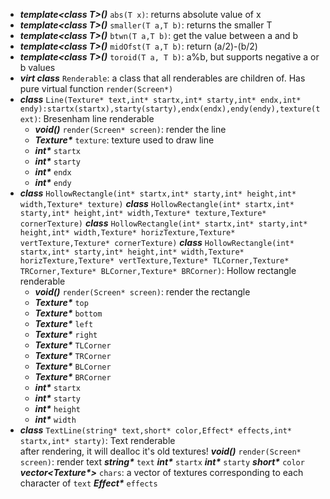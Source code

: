 - ***template\<class T\>()*** `abs(T x)`: returns absolute value of x
- ***template\<class T\>()*** `smaller(T a,T b)`: returns the smaller T
- ***template\<class T\>()*** `btwn(T a,T b)`: get the value between a and b
- ***template\<class T\>()*** `midOfst(T a,T b)`: return (a/2)-(b/2)
- ***template\<class T\>()*** `toroid(T a, T b)`: a%b, but supports negative a or b values
- ***virt class*** `Renderable`: a class that all renderables are children of. Has pure virtual function `render(Screen*)`
- ***class*** `Line(Texture* text,int* startx,int* starty,int* endx,int* endy):startx(startx),starty(starty),endx(endx),endy(endy),texture(text)`: Bresenham line renderable
  - ***void()*** `render(Screen* screen)`: render the line
  - ***Texture\**** `texture`: texture used to draw line
  - ***int\**** `startx`
  - ***int\**** `starty`
  - ***int\**** `endx`
  - ***int\**** `endy`
- ***class*** `HollowRectangle(int* startx,int* starty,int* height,int* width,Texture* texture)`
  ***class*** `HollowRectangle(int* startx,int* starty,int* height,int* width,Texture* texture,Texture* cornerTexture)`
  ***class*** `HollowRectangle(int* startx,int* starty,int* height,int* width,Texture* horizTexture,Texture* vertTexture,Texture* cornerTexture)`
  ***class*** `HollowRectangle(int* startx,int* starty,int* height,int* width,Texture* horizTexture,Texture* vertTexture,Texture* TLCorner,Texture* TRCorner,Texture* BLCorner,Texture* BRCorner)`: Hollow rectangle renderable
  - ***void()*** `render(Screen* screen)`: render the rectangle
  - ***Texture\**** `top`
  - ***Texture\**** `bottom`
  - ***Texture\**** `left`
  - ***Texture\**** `right`
  - ***Texture\**** `TLCorner`
  - ***Texture\**** `TRCorner`
  - ***Texture\**** `BLCorner`
  - ***Texture\**** `BRCorner`
  - ***int\**** `startx`
  - ***int\**** `starty`
  - ***int\**** `height`
  - ***int\**** `width`
- ***class*** `TextLine(string* text,short* color,Effect* effects,int* startx,int* starty)`: Text renderable  
  after rendering, it will dealloc it's old textures!
  ***void()*** `render(Screen* screen)`: render text
  ***string\**** `text`
  ***int\**** `startx`
  ***int\**** `starty`
  ***short\**** `color`
  ***vector\<Texture\*\>*** `chars`: a vector of textures corresponding to each character of `text`
  ***Effect\**** `effects`